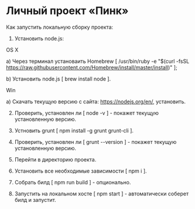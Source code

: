 # Личный проект «Пинк»

Как запустить локальную сборку проекта:

1. Установить node.js:

  OS X

  a) Через терминал установаить Homebrew [ /usr/bin/ruby -e "$(curl -fsSL https://raw.githubusercontent.com/Homebrew/install/master/install)" ];

  b) Установить node.js [ brew install node ].

  Win

  a) Скачать текущую версию с сайта: https://nodejs.org/en/, установить.

2. Проверить, установлен ли [ node -v ] - покажет текущую установленную версию.

3. Устновить grunt [ npm install -g grunt grunt-cli ].

4. Проверить, установлен ли [ grunt --version ] - покажет текущую установленную версию.

5. Перейти в директорию проекта.

6. Установить все необходимые зависимости [ npm i ].

7. Собрать билд [ npm run build ] - опционально.

8. Запустить на локальном хосте [ npm start ] - автоматически соберет билд и запустит.
